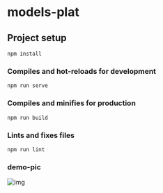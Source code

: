 # models-plat

## Project setup
```
npm install
```

### Compiles and hot-reloads for development
```
npm run serve
```

### Compiles and minifies for production
```
npm run build
```

### Lints and fixes files
```
npm run lint
```

### demo-pic

![img](https://vkceyugu.cdn.bspapp.com/VKCEYUGU-464a60af-1470-40d3-a597-2f8903e5789e/3507d314-d0ea-4c1e-b2d0-9c012aef22d3.png)
